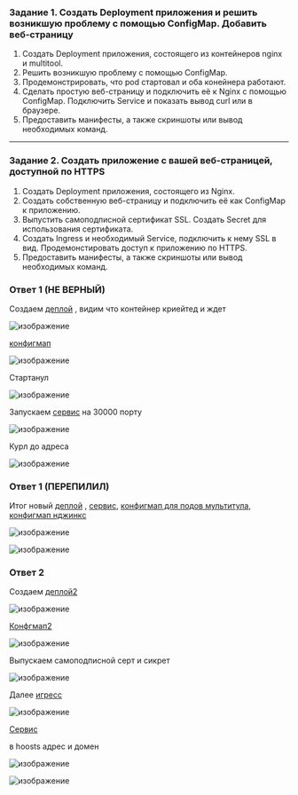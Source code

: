 ### Задание 1. Создать Deployment приложения и решить возникшую проблему с помощью ConfigMap. Добавить веб-страницу

1. Создать Deployment приложения, состоящего из контейнеров nginx и multitool.
2. Решить возникшую проблему с помощью ConfigMap.
3. Продемонстрировать, что pod стартовал и оба конейнера работают.
4. Сделать простую веб-страницу и подключить её к Nginx с помощью ConfigMap. Подключить Service и показать вывод curl или в браузере.
5. Предоставить манифесты, а также скриншоты или вывод необходимых команд.

------

### Задание 2. Создать приложение с вашей веб-страницей, доступной по HTTPS 

1. Создать Deployment приложения, состоящего из Nginx.
2. Создать собственную веб-страницу и подключить её как ConfigMap к приложению.
3. Выпустить самоподписной сертификат SSL. Создать Secret для использования сертификата.
4. Создать Ingress и необходимый Service, подключить к нему SSL в вид. Продемонстировать доступ к приложению по HTTPS. 
4. Предоставить манифесты, а также скриншоты или вывод необходимых команд.


### Ответ 1 (НЕ ВЕРНЫЙ)

Создаем [деплой](https://github.com/Vadim-Nazarov/netologi/blob/main/kubernetes/23/deploy.yaml)   , видим что контейнер криейтед и ждет

![изображение](https://github.com/Vadim-Nazarov/netologi/assets/107613708/84d2a81c-df1a-4312-b8f8-1ba60070b5b7)

[конфигмап](https://github.com/Vadim-Nazarov/netologi/blob/main/kubernetes/23/configmap.yaml)

![изображение](https://github.com/Vadim-Nazarov/netologi/assets/107613708/9d3376af-3734-4999-b200-110016e6d4b9)

Стартанул

![изображение](https://github.com/Vadim-Nazarov/netologi/assets/107613708/9f231584-cf3e-4d45-b5b0-3149c2f6d59f)

Запускаем [сервис](https://github.com/Vadim-Nazarov/netologi/blob/main/kubernetes/23/svc.yaml) на 30000 порту

![изображение](https://github.com/Vadim-Nazarov/netologi/assets/107613708/ea5028d4-3dae-473a-8eab-848ee2ecfeb8)

Курл до адреса

![изображение](https://github.com/Vadim-Nazarov/netologi/assets/107613708/7944bd46-c7c8-4ffe-8d17-e9efe26cbd93)

### Ответ 1 (ПЕРЕПИЛИЛ)

Итог новый [деплой](https://github.com/Vadim-Nazarov/netologi/blob/main/kubernetes/23/deploy.yaml) , [сервис](https://github.com/Vadim-Nazarov/netologi/blob/main/kubernetes/23/svcNG.yaml), [конфигмап для подов мультитула](https://github.com/Vadim-Nazarov/netologi/blob/main/kubernetes/23/configmapMT.yaml), [конфигмап нджинкс](https://github.com/Vadim-Nazarov/netologi/blob/main/kubernetes/23/configmapNG.yaml)

![изображение](https://github.com/Vadim-Nazarov/netologi/assets/107613708/eb6a2b95-a16d-4a0d-a8ec-e010a2c449d5)

![изображение](https://github.com/Vadim-Nazarov/netologi/assets/107613708/49ba7c70-a789-45b8-a9ed-b37876e6f11d)


 
### Ответ 2

Создаем [деплой2](https://github.com/Vadim-Nazarov/netologi/blob/main/kubernetes/23/deploy2.yaml)

![изображение](https://github.com/Vadim-Nazarov/netologi/assets/107613708/af20bbd9-5349-458c-93fb-8f81134f9dd4)

[Конфгмап2](https://github.com/Vadim-Nazarov/netologi/blob/main/kubernetes/23/configmap2.yaml)

![изображение](https://github.com/Vadim-Nazarov/netologi/assets/107613708/3233802d-aaaf-4ac2-93a0-95e6651e9335)

Выпускаем  самоподписной серт и сикрет

![изображение](https://github.com/Vadim-Nazarov/netologi/assets/107613708/4a22c61d-5158-4cae-8755-b27ff2797a16)

Далее [игресс](https://github.com/Vadim-Nazarov/netologi/blob/main/kubernetes/23/ingress.yaml)

![изображение](https://github.com/Vadim-Nazarov/netologi/assets/107613708/1b1e91b0-9fc1-453c-99cd-1bfdadb33c6c)

[Сервис](https://github.com/Vadim-Nazarov/netologi/blob/main/kubernetes/23/svc2.yaml)

в hoosts адрес и домен

![изображение](https://github.com/Vadim-Nazarov/netologi/assets/107613708/2d80a155-d7b0-4046-9b99-6adcaf74832b)

![изображение](https://github.com/Vadim-Nazarov/netologi/assets/107613708/5b06f0e8-ca57-4e25-94a3-dcd930da3685)










